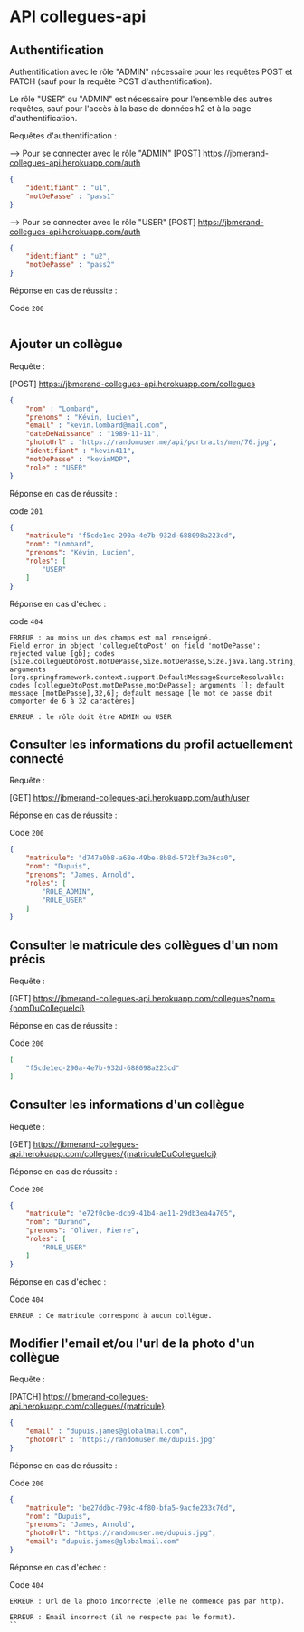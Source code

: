 # API collegues-api

## Authentification

Authentification avec le rôle "ADMIN" nécessaire pour les requêtes POST et PATCH (sauf pour la requête POST
d'authentification).

Le rôle "USER" ou "ADMIN" est nécessaire pour l'ensemble des autres requêtes, sauf pour l'accès à la base de données h2
et à la page d'authentification.


Requêtes d'authentification :

--> Pour se connecter avec le rôle "ADMIN"
[POST] https://jbmerand-collegues-api.herokuapp.com/auth
```JSON
{
    "identifiant" : "u1",
    "motDePasse" : "pass1"
}
```

--> Pour se connecter avec le rôle "USER"
[POST] https://jbmerand-collegues-api.herokuapp.com/auth
```JSON
{
    "identifiant" : "u2",
    "motDePasse" : "pass2"
}
```

Réponse en cas de réussite :

Code `200`

```
```

## Ajouter un collègue

Requête :

[POST] https://jbmerand-collegues-api.herokuapp.com/collegues

```JSON
{
	"nom" : "Lombard",
	"prenoms" : "Kévin, Lucien",
	"email" : "kevin.lombard@mail.com",
	"dateDeNaissance" : "1989-11-11",
	"photoUrl" : "https://randomuser.me/api/portraits/men/76.jpg",
	"identifiant" : "kevin411",
	"motDePasse" : "kevinMDP",
	"role" : "USER"
}
```

Réponse en cas de réussite :

code `201`

```JSON
{
    "matricule": "f5cde1ec-290a-4e7b-932d-688098a223cd",
    "nom": "Lombard",
    "prenoms": "Kévin, Lucien",
    "roles": [
        "USER"
    ]
}
```

Réponse en cas d'échec :

code `404`

```
ERREUR : au moins un des champs est mal renseigné. 
Field error in object 'collegueDtoPost' on field 'motDePasse': rejected value [gb]; codes [Size.collegueDtoPost.motDePasse,Size.motDePasse,Size.java.lang.String,Size]; arguments [org.springframework.context.support.DefaultMessageSourceResolvable: codes [collegueDtoPost.motDePasse,motDePasse]; arguments []; default message [motDePasse],32,6]; default message [le mot de passe doit comporter de 6 à 32 caractères]
```
```
ERREUR : le rôle doit être ADMIN ou USER
```

## Consulter les informations du profil actuellement connecté

Requête :

[GET] https://jbmerand-collegues-api.herokuapp.com/auth/user

Réponse en cas de réussite :

Code `200`

```JSON
{
    "matricule": "d747a0b8-a68e-49be-8b8d-572bf3a36ca0",
    "nom": "Dupuis",
    "prenoms": "James, Arnold",
    "roles": [
        "ROLE_ADMIN",
        "ROLE_USER"
    ]
}
```

## Consulter le matricule des collègues d'un nom précis

Requête :

[GET] https://jbmerand-collegues-api.herokuapp.com/collegues?nom={nomDuCollegueIci}

Réponse en cas de réussite :

Code `200`

```JSON
[
    "f5cde1ec-290a-4e7b-932d-688098a223cd"
]
```

## Consulter les informations d'un collègue

Requête :

[GET] https://jbmerand-collegues-api.herokuapp.com/collegues/{matriculeDuCollegueIci}

Réponse en cas de réussite :

Code `200`

```JSON
{
    "matricule": "e72f0cbe-dcb9-41b4-ae11-29db3ea4a705",
    "nom": "Durand",
    "prenoms": "Oliver, Pierre",
    "roles": [
        "ROLE_USER"
    ]
}
```

Réponse en cas d'échec :

Code `404`

```
ERREUR : Ce matricule correspond à aucun collègue.
```

## Modifier l'email et/ou l'url de la photo d'un collègue

Requête :

[PATCH] https://jbmerand-collegues-api.herokuapp.com/collegues/{matricule}

```JSON
{
	"email" : "dupuis.james@globalmail.com",
	"photoUrl" : "https://randomuser.me/dupuis.jpg"
}
```

Réponse en cas de réussite :

Code `200`

```JSON
{
    "matricule": "be27ddbc-798c-4f80-bfa5-9acfe233c76d",
    "nom": "Dupuis",
    "prenoms": "James, Arnold",
    "photoUrl": "https://randomuser.me/dupuis.jpg",
    "email": "dupuis.james@globalmail.com"
}
```

Réponse en cas d'échec :

Code `404`

```
ERREUR : Url de la photo incorrecte (elle ne commence pas par http).
```
```
ERREUR : Email incorrect (il ne respecte pas le format).
``